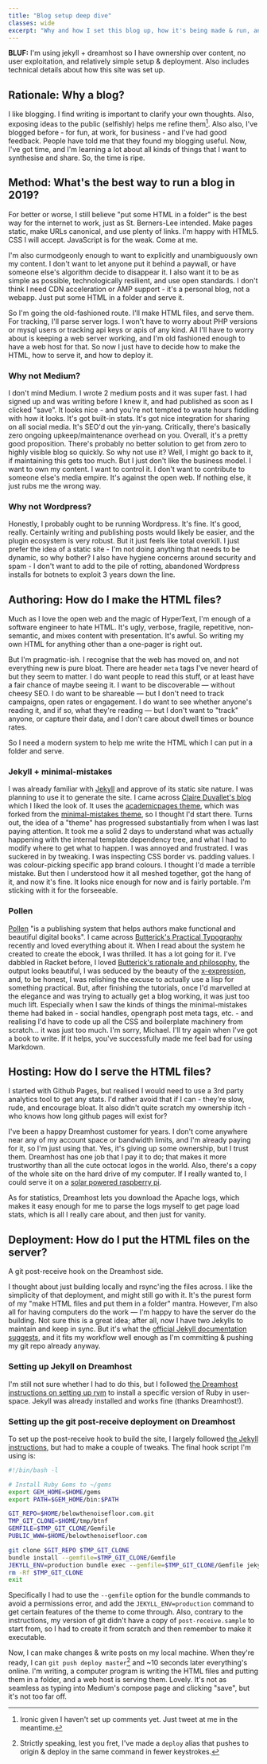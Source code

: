 ```yaml
---
title: "Blog setup deep dive"
classes: wide
excerpt: "Why and how I set this blog up, how it's being made & run, and the beauty of hypertext. Also, some details on post-receive git hooks on Dreamhost."
---
```

**BLUF:** I'm using jekyll + dreamhost so I have ownership over content, no user exploitation, and relatively simple setup & deployment. Also includes technical details about how this site was set up.

## Rationale: Why a blog?
I like blogging. I find writing is important to clarify your own thoughts. Also, exposing ideas to the public (selfishly) helps me refine them[^1]. Also also, I've blogged before - for fun, at work, for business - and I've had good feedback. People have told me that they found my blogging useful. Now, I've got time, and I'm learning a lot about all kinds of things that I want to synthesise and share. So, the time is ripe.

[^1]: Ironic given I haven't set up comments yet. Just tweet at me in the meantime.

## Method: What's the best way to run a blog in 2019?
For better or worse, I still believe "put some HTML in a folder" is the best way for the internet to work, just as St. Berners-Lee intended. Make pages static, make URLs canonical, and use plenty of links. I'm happy with HTML5. CSS I will accept. JavaScript is for the weak. Come at me.

I'm also curmodgeonly enough to want to explicitly and unambiguously own my content. I don't want to let anyone put it behind a paywall, or have someone else's algorithm decide to disappear it. I also want it to be as simple as possible, technologically resilient, and use open standards. I don't think I need CDN acceleration or AMP support - it's a personal blog, not a webapp. Just put some HTML in a folder and serve it.

So I'm going the old-fashioned route. I'll make HTML files, and serve them. For tracking, I'll parse server logs. I won't have to worry about PHP versions or mysql users or tracking api keys or apis of any kind. All I'll have to worry about is keeping a web server working, and I'm old fashioned enough to have a web host for that. So now I just have to decide how to make the HTML, how to serve it, and how to deploy it.

### Why not Medium?
I don't mind Medium. I wrote 2 medium posts and it was super fast. I had signed up and was writing before I knew it, and had published as soon as I clicked "save". It looks nice - and you're not tempted to waste hours fiddling with how it looks. It's got built-in stats. It's got nice integration for sharing on all social media. It's SEO'd out the yin-yang. Critically, there's basically zero ongoing upkeep/maintenance overhead on you. Overall, it's a pretty good proposition. There's probably no better solution to get from zero to highly visible blog so quickly. So why not use it? Well, I might go back to it, if maintaining this gets too much. But I just don't like the business model. I want to own my content. I want to control it. I don't want to contribute to someone else's media empire. It's against the open web. If nothing else, it just rubs me the wrong way. 

### Why not Wordpress?
Honestly, I probably ought to be running Wordpress. It's fine. It's good, really. Certainly writing and publishing posts would likely be easier, and the plugin ecosystem is very robust. But it just feels like total overkill. I just prefer the idea of a static site - I'm not doing anything that needs to be dynamic, so why bother? I also have hygiene concerns around security and spam - I don't want to add to the pile of rotting, abandoned Wordpress installs for botnets to exploit 3 years down the line.

## Authoring: How do I make the HTML files?
Much as I love the open web and the magic of HyperText, I'm enough of a software engineer to hate HTML. It's ugly, verbose, fragile, repetitive, non-semantic, and mixes content with presentation. It's awful. So writing my own HTML for anything other than a one-pager is right out. 

But I'm pragmatic-ish. I recognise that the web has moved on, and not everything new is pure bloat. There are header `meta` tags I've never heard of but they seem to matter. I do want people to read this stuff, or at least have a fair chance of maybe seeing it. I want to be discoverable — without cheesy SEO. I do want to be shareable — but I don't need to track campaigns, open rates or engagement. I do want to see whether anyone's reading it, and if so, what they're reading — but I don't want to "track" anyone, or capture their data, and I don't care about dwell times or bounce rates.

So I need a modern system to help me write the HTML which I can put in a folder and serve.

### Jekyll + minimal-mistakes
I was already familiar with [Jekyll](https://jekyllrb.com/) and approve of its static site nature. I was planning to use it to generate the site. I came across [Claire Duvallet's blog](https://cduvallet.github.io) which I liked the look of. It uses the [academicpages theme](https://github.com/academicpages/academicpages.github.io), which was forked from the [minimal-mistakes theme](https://mmistakes.github.io/minimal-mistakes/), so I thought I'd start there. Turns out, the idea of a "theme" has progressed substantially from when I was last paying attention. It took me a solid 2 days to understand what was actually happening with the internal template dependency tree, and what I had to modify where to get what to happen. I was annoyed and frustrated. I was suckered in by tweaking. I was inspecting CSS border vs. padding values. I was colour-picking specific app brand colours. I thought I'd made a terrible mistake. But then I understood how it all meshed together, got the hang of it, and now it's fine. It looks nice enough for now and is fairly portable. I'm sticking with it for the forseeable.

### Pollen
[Pollen](https://docs.racket-lang.org/pollen/) "is a publishing system that helps authors make functional and beautiful digital books". I came across [Butterick's Practical Typography](https://practicaltypography.com) recently and loved everything about it. When I read about the system he created to create the ebook, I was thrilled. It has a lot going for it. I've dabbled in Racket before, I loved [Butterick's rationale and philosophy](https://docs.racket-lang.org/pollen/big-picture.html), the output looks beautiful, I was seduced by the beauty of the [x-expression](https://docs.racket-lang.org/pollen/second-tutorial.html#%28part._.X-expressions%29), and, to be honest, I was relishing the excuse to actually use a lisp for something practical. But, after finishing the tutorials, once I'd marvelled at the elegance and was trying to actually get a blog working, it was just too much lift. Especially when I saw the kinds of things the minimal-mistakes theme had baked in - social handles, opengraph post meta tags, etc. - and realising I'd have to code up all the CSS and boilerplate machinery from scratch… it was just too much. I'm sorry, Michael. I'll try again when I've got a book to write. If it helps, you've successfully made me feel bad for using Markdown.

## Hosting: How do I serve the HTML files?

I started with Github Pages, but realised I would need to use a 3rd party analytics tool to get any stats. I'd rather avoid that if I can - they're slow, rude, and encourage bloat. It also didn't quite scratch my ownership itch - who knows how long github pages will exist for?

I've been a happy Dreamhost customer for years. I don't come anywhere near any of my account space or bandwidth limits, and I'm already paying for it, so I'm just using that.  Yes, it's giving up some ownership, but I trust them. Dreamhost has one job that I pay it to do; that makes it more trustworthy than all the cute octocat logos in the world. Also, there's a copy of the whole site on the hard drive of my computer. If I really wanted to, I could serve it on a [solar powered raspberry pi](https://solar.lowtechmagazine.com).  

As for statistics, Dreamhost lets you download the Apache logs, which makes it easy enough for me to parse the logs myself to get page load stats, which is all I really care about, and then just for vanity. 

## Deployment: How do I put the HTML files on the server?
A git post-receive hook on the Dreamhost side. 

I thought about just building locally and rsync'ing the files across. I like the simplicity of that deployment, and might still go with it. It's the purest form of my "make HTML files and put them in a folder" mantra. However, I'm also all for having computers do the work — I'm happy to have the server do the building. Not sure this is a great idea; after all, now I have two Jekylls to maintain and keep in sync. But it's what the [official Jekyll documentation suggests](https://jekyllrb.com/docs/deployment/automated/), and it fits my workflow well enough as I'm committing & pushing my git repo already anyway.

### Setting up Jekyll on Dreamhost
I'm still not sure whether I had to do this, but I followed [the Dreamhost instructions on setting up rvm](https://help.dreamhost.com/hc/en-us/articles/217185247-Ruby-Version-Manager-RVM-) to install a specific version of Ruby in user-space. Jekyll was already installed and works fine (thanks Dreamhost!).

### Setting up the git post-receive deployment on Dreamhost
To set up the post-receive hook to build the site, I largely followed [the Jekyll instructions](https://jekyllrb.com/docs/deployment/automated/#git-post-receive-hook), but had to make a couple of tweaks. The final hook script I'm using is:

```bash
#!/bin/bash -l

# Install Ruby Gems to ~/gems
export GEM_HOME=$HOME/gems
export PATH=$GEM_HOME/bin:$PATH

GIT_REPO=$HOME/belowthenoisefloor.com.git
TMP_GIT_CLONE=$HOME/tmp/btnf
GEMFILE=$TMP_GIT_CLONE/Gemfile
PUBLIC_WWW=$HOME/belowthenoisefloor.com

git clone $GIT_REPO $TMP_GIT_CLONE
bundle install --gemfile=$TMP_GIT_CLONE/Gemfile
JEKYLL_ENV=production bundle exec --gemfile=$TMP_GIT_CLONE/Gemfile jekyll build -s $TMP_GIT_CLONE -d $PUBLIC_WWW
rm -Rf $TMP_GIT_CLONE
exit
```

Specifically I had to use the `--gemfile` option for the bundle commands to avoid a permissions error, and add the `JEKYLL_ENV=production` command to get certain features of the theme to come through. Also, contrary to the instructions, my version of git didn't have a copy of `post-receive.sample` to start from, so I had to create it from scratch and then remember to make it executable.

Now, I can make changes & write posts on my local machine. When they're ready, I can `git push deploy master`[^4] and ~10 seconds later everything's online. I'm writing, a computer program is writing the HTML files and putting them in a folder, and a web host is serving them. Lovely. It's not as seamless as typing into Medium's compose page and clicking "save", but it's not too far off.

[^4]: Strictly speaking, lest you fret, I've made a `deploy` alias that pushes to origin & deploy in the same command in fewer keystrokes.